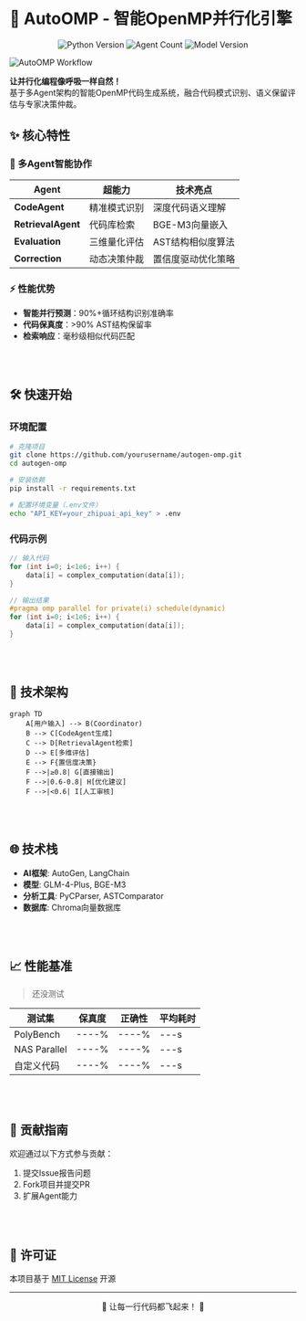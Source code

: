 # 🚀 AutoOMP - 智能OpenMP并行化引擎

<div align="center">
  <img src="https://img.shields.io/badge/Python-3.10%2B-blue?logo=python" alt="Python Version">
  <img src="https://img.shields.io/badge/AutoGen-0.4.7-9cf?logo=mircosoft" alt="Agent Count">
  <img src="https://img.shields.io/badge/GLM-4--Plus-green?logo=openai" alt="Model Version">
</div>

![AutoOMP Workflow]() <!-- 还没替换为实际流程图 -->

**让并行化编程像呼吸一样自然！**  
基于多Agent架构的智能OpenMP代码生成系统，融合代码模式识别、语义保留评估与专家决策仲裁。

## ✨ 核心特性

### 🧠 多Agent智能协作
| Agent            | 超能力                          | 技术亮点                     |
|-------------------|--------------------------------|----------------------------|
| **CodeAgent**     | 精准模式识别                   | 深度代码语义理解            |
| **RetrievalAgent**| 代码库检索               | BGE-M3向量嵌入             |
| **Evaluation**    | 三维量化评估                   | AST结构相似度算法          |
| **Correction**    | 动态决策仲裁                   | 置信度驱动优化策略          |

### ⚡ 性能优势
- **智能并行预测**：90%+循环结构识别准确率
- **代码保真度**：>90% AST结构保留率
- **检索响应**：毫秒级相似代码匹配

<br>
<br>

## 🛠️ 快速开始

### 环境配置
```bash
# 克隆项目
git clone https://github.com/yourusername/autogen-omp.git
cd autogen-omp

# 安装依赖
pip install -r requirements.txt

# 配置环境变量（.env文件）
echo "API_KEY=your_zhipuai_api_key" > .env
```


### 代码示例
```c
// 输入代码
for (int i=0; i<1e6; i++) {
    data[i] = complex_computation(data[i]);
}

// 输出结果
#pragma omp parallel for private(i) schedule(dynamic)
for (int i=0; i<1e6; i++) {
    data[i] = complex_computation(data[i]);
}
```


<br>
<br>



## 🧩 技术架构
```mermaid
graph TD
    A[用户输入] --> B(Coordinator)
    B --> C[CodeAgent生成]
    C --> D[RetrievalAgent检索]
    D --> E[多维评估]
    E --> F{置信度决策}
    F -->|≥0.8| G[直接输出]
    F -->|0.6-0.8| H[优化建议]
    F -->|<0.6| I[人工审核]
```

<br>
<br>

## 🌐 技术栈
- **AI框架**: AutoGen, LangChain
- **模型**: GLM-4-Plus, BGE-M3
- **分析工具**: PyCParser, ASTComparator
- **数据库**: Chroma向量数据库


<br>
<br>


## 📈 性能基准
> 还没测试

| 测试集       | 保真度 | 正确性 | 平均耗时 |
|-------------|-------|-------|---------|
| PolyBench   | ----% | ----% | ---s    |
| NAS Parallel| ----% | ----% | ---s    |
| 自定义代码   | ----% | ----% | ---s    |


<br>
<br>


## 🤝 贡献指南
欢迎通过以下方式参与贡献：
1. 提交Issue报告问题
2. Fork项目并提交PR
3. 扩展Agent能力


<br>
<br>


## 📜 许可证
本项目基于 [MIT License](LICENSE) 开源

---
<div align="center">
  🚀 让每一行代码都飞起来！ 🚀
</div>
